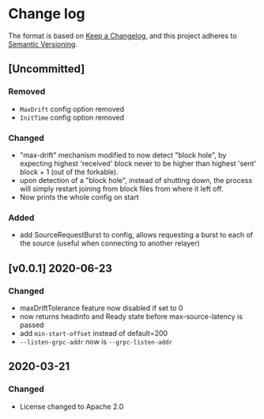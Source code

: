 # Change log

The format is based on [Keep a Changelog](https://keepachangelog.com/en/1.0.0/),
and this project adheres to [Semantic Versioning](https://semver.org/spec/v2.0.0.html).

## [Uncommitted]

### Removed
* `MaxDrift` config option removed
* `InitTime` config option removed

### Changed
* "max-drift" mechanism modified to now detect "block hole", by expecting highest 'received' block never to be higher than highest 'sent' block + 1 (out of the forkable).
* upon detection of a "block hole", instead of shutting down, the process will simply restart joining from block files from where it left off.
* Now prints the whole config on start


### Added
* add SourceRequestBurst to config, allows requesting a burst to each of the source (useful when connecting to another relayer)

## [v0.0.1] 2020-06-23

### Changed
* maxDriftTolerance feature now disabled if set to 0
* now returns headinfo and Ready state before max-source-latency is passed
* add `min-start-offset` instead of default=200
* `--listen-grpc-addr` now is `--grpc-listen-addr`

## 2020-03-21

### Changed

* License changed to Apache 2.0
